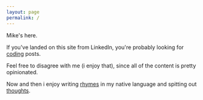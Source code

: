 ```yaml
---
layout: page
permalink: /
---
```


Mike's here.

If you've landed on this site from LinkedIn, you're probably looking for [coding](https://costajob.github.io/coding/) posts.

Feel free to disagree with me (i enjoy that), since all of the content is pretty opinionated.

Now and then i enjoy writing [rhymes](https://costajob.github.io/rhymes/) in my native language and spitting out [thoughts](https://costajob.github.io/thoughts).
